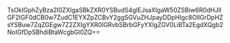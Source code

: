 TsOkIGphZyBza2l0ZXIgaSBkZXR0YSBudS4gIEJsaXIgaW50ZSBiw6R0dHJlIGF2IGF0dCB0w7ZudC1EYXZpZCBvY2ggSGVuZHJpayDDpHIgc8OlIGrDpHZsYSBuw7ZqZGEgw7Z2ZXIgYXR0IGRvbSBrbGFyYXIgZGV0LiBTa2EgdXQgb2NoIGfDpSBhdiBtaWcgbGl0ZQ==